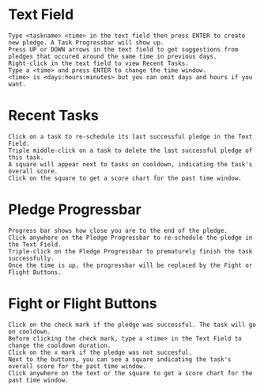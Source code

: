 Text Field
=======
	Type <taskname> <time> in the text field then press ENTER to create new pledge. A Task Progressbar will show up.
	Press UP or DOWN arrows in the text field to get suggestions from pledges that occured around the same time in previous days.
	Right-click in the text field to view Recent Tasks.
	Type a <time> and press ENTER to change the time window.
	<time> is <days:hours:minutes> but you can omit days and hours if you want.
Recent Tasks
=======
	Click on a task to re-schedule its last successful pledge in the Text Field.
	Triple middle-click on a task to delete the last successful pledge of this task.
	A square will appear next to tasks on cooldown, indicating the task's overall score.
	Click on the square to get a score chart for the past time window.
Pledge Progressbar
=======
	Progress bar shows how close you are to the end of the pledge.
	Click anywhere on the Pledge Progressbar to re-schedule the pledge in the Text Field.
	Triple-click on the Pledge Progressbar to prematurely finish the task successfully.
	Once the time is up, the progressbar will be replaced by the Fight or Flight Buttons.
Fight or Flight Buttons
=======
	Click on the check mark if the pledge was successful. The task will go on cooldown.
	Before clicking the check mark, type a <time> in the Text Field to change the cooldown duration.
	Click on the x mark if the pledge was not succesful.
	Next to the buttons, you can see a square indicating the task's overall score for the past time window.
	Click anywhere on the text or the square to get a score chart for the past time window.
	
	